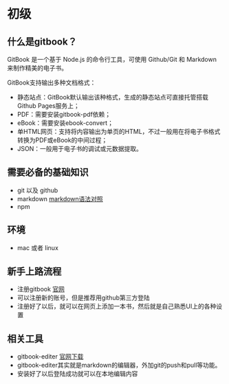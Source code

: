 # 初级

## 什么是gitbook？
GitBook 是一个基于 Node.js 的命令行工具，可使用 Github/Git 和 Markdown 来制作精美的电子书。

GitBook支持输出多种文档格式：
* 静态站点：GitBook默认输出该种格式，生成的静态站点可直接托管搭载Github Pages服务上；
* PDF：需要安装gitbook-pdf依赖；
* eBook：需要安装ebook-convert；
* 单HTML网页：支持将内容输出为单页的HTML，不过一般用在将电子书格式转换为PDF或eBook的中间过程；
* JSON：一般用于电子书的调试或元数据提取。

## 需要必备的基础知识
* git 以及 github 
* markdown [markdown语法对照](https://stackedit.io/editor)
* npm

## 环境
* mac 或者 linux

## 新手上路流程
* 注册gitbook  [官网](www.gitbook.com)
* 可以注册新的账号，但是推荐用github第三方登陆
* 注册好了以后，就可以在网页上添加一本书，然后就是自己熟悉UI上的各种设置

## 相关工具
* gitbook-editer [官网下载](https://www.gitbook.com/editor)
* gitbook-editer其实就是markdown的编辑器，外加git的push和pull等功能。
* 安装好了以后登陆成功就可以在本地编辑内容

